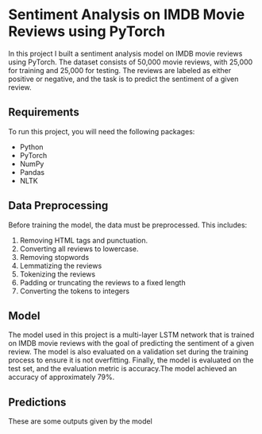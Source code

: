 <h1>Sentiment Analysis on IMDB Movie Reviews using PyTorch</h1>
<p>In this project I built a sentiment analysis model on IMDB movie reviews using PyTorch. The dataset consists of 50,000 movie reviews, with 25,000 for training and 25,000 for testing. The reviews are labeled as either positive or negative, and the task is to predict the sentiment of a given review.</p>
<h2>Requirements</h2>
<p>To run this project, you will need the following packages:</p>
<ul>
  <li>Python</li>
  <li>PyTorch</li>
  <li>NumPy</li>
  <li>Pandas</li>
  <li>NLTK</li>
</ul>
<h2>Data Preprocessing</h2>
<p>Before training the model, the data must be preprocessed. This includes:</p>
<ol>
  <li>Removing HTML tags and punctuation.</li>
  <li>Converting all reviews to lowercase.</li>
  <li>Removing stopwords</li>
  <li>Lemmatizing the reviews</li>
  <li>Tokenizing the reviews</li>
  <li>Padding or truncating the reviews to a fixed length</li>
  <li>Converting the tokens to integers</li>
</ol>
<h2>Model</h2>
<p>The model used in this project is a multi-layer LSTM network that is trained on IMDB movie reviews with the goal of predicting the sentiment of a given review. The model is also evaluated on a validation set during the training process to ensure it is not overfitting. Finally, the model is evaluated on the test set, and the evaluation metric is accuracy.The model achieved an accuracy of approximately 79%.</p>
<h2>Predictions</h2>
<p>These are some outputs given by the model </p>
